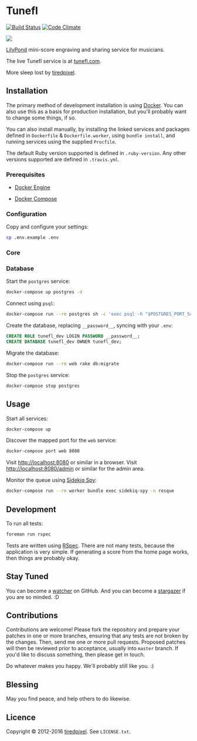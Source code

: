 # Tunefl

[![Build Status](https://travis-ci.org/tiredpixel/tunefl.png?branch=master,stable)](https://travis-ci.org/tiredpixel/tunefl)
[![Code Climate](https://codeclimate.com/github/tiredpixel/tunefl.png)](https://codeclimate.com/github/tiredpixel/tunefl)

![](https://raw.github.com/tiredpixel/tunefl/master/app/assets/images/logo.png)

[LilyPond](http://lilypond.org) mini-score engraving and sharing service for musicians.

The live Tunefl service is at [tunefl.com](https://www.tunefl.com).

More sleep lost by [tiredpixel](https://www.tiredpixel.com).


## Installation

The primary method of development installation is using
[Docker](https://www.docker.com/). You can also use this as a basis for
production installation, but you'll probably want to change some things, if so.

You can also install manually, by installing the linked services and packages
defined in `Dockerfile` & `Dockerfile.worker`, using `bundle install`, and
running services using the supplied `Procfile`.

The default Ruby version supported is defined in `.ruby-version`.
Any other versions supported are defined in `.travis.yml`.

### Prerequisites

- [Docker Engine](https://docs.docker.com/engine/installation/)

- [Docker Compose](https://docs.docker.com/compose/install/)

### Configuration

Copy and configure your settings:

```bash
cp .env.example .env
```

### Core

### Database

Start the `postgres` service:

```bash
docker-compose up postgres -d
```

Connect using `psql`:

```bash
docker-compose run --rm postgres sh -c 'exec psql -h "$POSTGRES_PORT_5432_TCP_ADDR" -p "$POSTGRES_PORT_5432_TCP_PORT" -U postgres'
```

Create the database, replacing `__password__`, syncing with your `.env`:

```sql
CREATE ROLE tunefl_dev LOGIN PASSWORD __password__;
CREATE DATABASE tunefl_dev OWNER tunefl_dev;
```

Migrate the database:

```bash
docker-compose run --rm web rake db:migrate
```

Stop the `postgres` service:

```bash
docker-compose stop postgres
```


## Usage

Start all services:

```bash
docker-compose up
```

Discover the mapped port for the `web` service:

```bash
docker-compose port web 8080
```

Visit <http://localhost:8080> or similar in a browser.
Visit <http://localhost:8080/admin> or similar for the admin area.

Monitor the queue using
[Sidekiq Spy](https://github.com/tiredpixel/sidekiq-spy):

```bash
docker-compose run --rm worker bundle exec sidekiq-spy -n resque
```


## Development

To run all tests:

```bash
foreman run rspec
```

Tests are written using [RSpec](http://rspec.info/).
There are not many tests, because the application is very simple.
If generating a score from the home page works, then things are probably okay.


## Stay Tuned

You can become a
[watcher](https://github.com/tiredpixel/tunefl/watchers)
on GitHub. And you can become a
[stargazer](https://github.com/tiredpixel/tunefl/stargazers)
if you are so minded. :D


## Contributions

Contributions are welcome! Please fork the repository and prepare your patches
in one or more branches, ensuring that any tests are not broken by the changes.
Then, send me one or more pull requests. Proposed patches will then be reviewed
prior to acceptance, usually into `master` branch.
If you'd like to discuss something, then please get in touch.

Do whatever makes you happy. We'll probably still like you. :)


## Blessing

May you find peace, and help others to do likewise.


## Licence

Copyright © 2012-2016 [tiredpixel](https://www.tiredpixel.com).
See `LICENSE.txt`.
